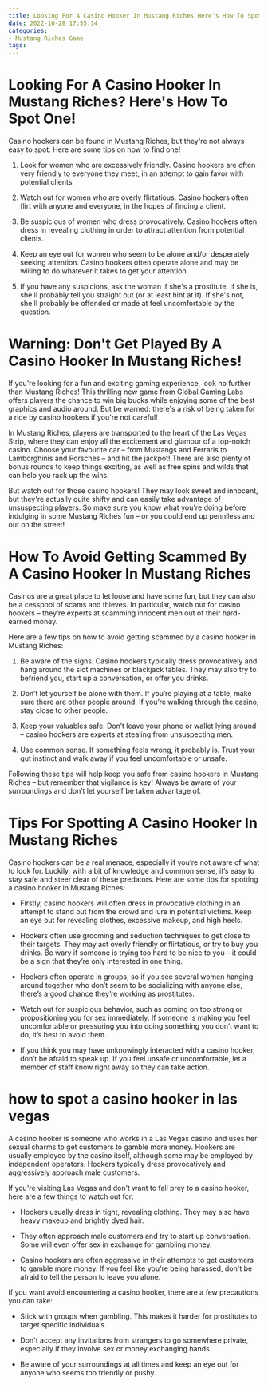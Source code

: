 ```yaml
---
title: Looking For A Casino Hooker In Mustang Riches Here's How To Spot One!
date: 2022-10-28 17:55:14
categories:
- Mustang Riches Game
tags:
---
```



#  Looking For A Casino Hooker In Mustang Riches? Here's How To Spot One!

Casino hookers can be found in Mustang Riches, but they're not always easy to spot. Here are some tips on how to find one!

1. Look for women who are excessively friendly. Casino hookers are often very friendly to everyone they meet, in an attempt to gain favor with potential clients.

2. Watch out for women who are overly flirtatious. Casino hookers often flirt with anyone and everyone, in the hopes of finding a client.

3. Be suspicious of women who dress provocatively. Casino hookers often dress in revealing clothing in order to attract attention from potential clients.

4. Keep an eye out for women who seem to be alone and/or desperately seeking attention. Casino hookers often operate alone and may be willing to do whatever it takes to get your attention.

5. If you have any suspicions, ask the woman if she's a prostitute. If she is, she'll probably tell you straight out (or at least hint at it). If she's not, she'll probably be offended or made at feel uncomfortable by the question.

#  Warning: Don't Get Played By A Casino Hooker In Mustang Riches!

If you're looking for a fun and exciting gaming experience, look no further than Mustang Riches! This thrilling new game from Global Gaming Labs offers players the chance to win big bucks while enjoying some of the best graphics and audio around. But be warned: there's a risk of being taken for a ride by casino hookers if you're not careful!

In Mustang Riches, players are transported to the heart of the Las Vegas Strip, where they can enjoy all the excitement and glamour of a top-notch casino. Choose your favourite car – from Mustangs and Ferraris to Lamborghinis and Porsches – and hit the jackpot! There are also plenty of bonus rounds to keep things exciting, as well as free spins and wilds that can help you rack up the wins.

But watch out for those casino hookers! They may look sweet and innocent, but they're actually quite shifty and can easily take advantage of unsuspecting players. So make sure you know what you're doing before indulging in some Mustang Riches fun – or you could end up penniless and out on the street!

#  How To Avoid Getting Scammed By A Casino Hooker In Mustang Riches

Casinos are a great place to let loose and have some fun, but they can also be a cesspool of scams and thieves. In particular, watch out for casino hookers – they’re experts at scamming innocent men out of their hard-earned money.

Here are a few tips on how to avoid getting scammed by a casino hooker in Mustang Riches:

1. Be aware of the signs. Casino hookers typically dress provocatively and hang around the slot machines or blackjack tables. They may also try to befriend you, start up a conversation, or offer you drinks.

2. Don’t let yourself be alone with them. If you’re playing at a table, make sure there are other people around. If you’re walking through the casino, stay close to other people.

3. Keep your valuables safe. Don’t leave your phone or wallet lying around – casino hookers are experts at stealing from unsuspecting men.

4. Use common sense. If something feels wrong, it probably is. Trust your gut instinct and walk away if you feel uncomfortable or unsafe.

 Following these tips will help keep you safe from casino hookers in Mustang Riches – but remember that vigilance is key! Always be aware of your surroundings and don’t let yourself be taken advantage of.

#  Tips For Spotting A Casino Hooker In Mustang Riches

Casino hookers can be a real menace, especially if you’re not aware of what to look for. Luckily, with a bit of knowledge and common sense, it’s easy to stay safe and steer clear of these predators. Here are some tips for spotting a casino hooker in Mustang Riches:

 * Firstly, casino hookers will often dress in provocative clothing in an attempt to stand out from the crowd and lure in potential victims. Keep an eye out for revealing clothes, excessive makeup, and high heels.

* Hookers often use grooming and seduction techniques to get close to their targets. They may act overly friendly or flirtatious, or try to buy you drinks. Be wary if someone is trying too hard to be nice to you – it could be a sign that they’re only interested in one thing.

* Hookers often operate in groups, so if you see several women hanging around together who don’t seem to be socializing with anyone else, there’s a good chance they’re working as prostitutes.

* Watch out for suspicious behavior, such as coming on too strong or propositioning you for sex immediately. If someone is making you feel uncomfortable or pressuring you into doing something you don’t want to do, it’s best to avoid them.

* If you think you may have unknowingly interacted with a casino hooker, don’t be afraid to speak up. If you feel unsafe or uncomfortable, let a member of staff know right away so they can take action.

#  how to spot a casino hooker in las vegas

A casino hooker is someone who works in a Las Vegas casino and uses her sexual charms to get customers to gamble more money. Hookers are usually employed by the casino itself, although some may be employed by independent operators. Hookers typically dress provocatively and aggressively approach male customers.

If you're visiting Las Vegas and don't want to fall prey to a casino hooker, here are a few things to watch out for:

* Hookers usually dress in tight, revealing clothing. They may also have heavy makeup and brightly dyed hair.

* They often approach male customers and try to start up conversation. Some will even offer sex in exchange for gambling money.

* Casino hookers are often aggressive in their attempts to get customers to gamble more money. If you feel like you're being harassed, don't be afraid to tell the person to leave you alone.

If you want avoid encountering a casino hooker, there are a few precautions you can take:

* Stick with groups when gambling. This makes it harder for prostitutes to target specific individuals.

* Don't accept any invitations from strangers to go somewhere private, especially if they involve sex or money exchanging hands.

* Be aware of your surroundings at all times and keep an eye out for anyone who seems too friendly or pushy.
